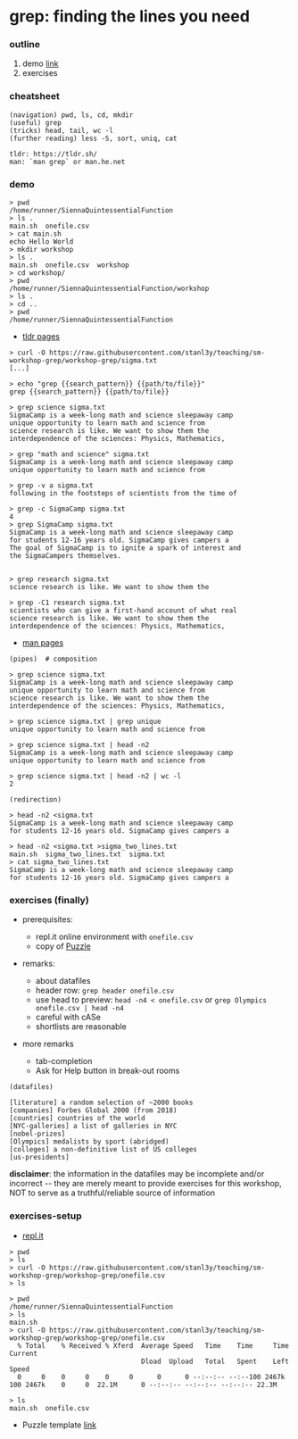 # grep: finding the lines you need

### outline
1. demo [link](https://repl.it/languages/bash)
2. exercises

### cheatsheet

```
(navigation) pwd, ls, cd, mkdir
(useful) grep
(tricks) head, tail, wc -l
(further reading) less -S, sort, uniq, cat

tldr: https://tldr.sh/
man: `man grep` or man.he.net
```

### demo
```
> pwd
/home/runner/SiennaQuintessentialFunction
> ls .
main.sh  onefile.csv
> cat main.sh
echo Hello World
> mkdir workshop
> ls .
main.sh  onefile.csv  workshop
> cd workshop/
> pwd
/home/runner/SiennaQuintessentialFunction/workshop
> ls .
> cd ..
> pwd
/home/runner/SiennaQuintessentialFunction
```

- [tldr pages](https://tldr.sh/)

```
> curl -O https://raw.githubusercontent.com/stanl3y/teaching/sm-workshop-grep/workshop-grep/sigma.txt
[...]

> echo "grep {{search_pattern}} {{path/to/file}}"
grep {{search_pattern}} {{path/to/file}}

> grep science sigma.txt 
SigmaCamp is a week-long math and science sleepaway camp
unique opportunity to learn math and science from
science research is like. We want to show them the 
interdependence of the sciences: Physics, Mathematics, 

> grep "math and science" sigma.txt 
SigmaCamp is a week-long math and science sleepaway camp
unique opportunity to learn math and science from

> grep -v a sigma.txt 
following in the footsteps of scientists from the time of 

> grep -c SigmaCamp sigma.txt 
4
> grep SigmaCamp sigma.txt
SigmaCamp is a week-long math and science sleepaway camp
for students 12-16 years old. SigmaCamp gives campers a
The goal of SigmaCamp is to ignite a spark of interest and
the SigmaCampers themselves.


> grep research sigma.txt 
science research is like. We want to show them the 

> grep -C1 research sigma.txt 
scientists who can give a first-hand account of what real 
science research is like. We want to show them the 
interdependence of the sciences: Physics, Mathematics, 
```

- [man pages](http://man.he.net/)

```
(pipes)  # composition

> grep science sigma.txt
SigmaCamp is a week-long math and science sleepaway camp
unique opportunity to learn math and science from
science research is like. We want to show them the 
interdependence of the sciences: Physics, Mathematics, 

> grep science sigma.txt | grep unique
unique opportunity to learn math and science from

> grep science sigma.txt | head -n2
SigmaCamp is a week-long math and science sleepaway camp
unique opportunity to learn math and science from

> grep science sigma.txt | head -n2 | wc -l
2
```

```
(redirection)

> head -n2 <sigma.txt
SigmaCamp is a week-long math and science sleepaway camp
for students 12-16 years old. SigmaCamp gives campers a

> head -n2 <sigma.txt >sigma_two_lines.txt
main.sh  sigma_two_lines.txt  sigma.txt
> cat sigma_two_lines.txt
SigmaCamp is a week-long math and science sleepaway camp
for students 12-16 years old. SigmaCamp gives campers a
```

### exercises (finally)
- prerequisites:
  - repl.it online environment with `onefile.csv`
  - copy of [Puzzle](https://docs.google.com/spreadsheets/d/11DTy6yZE3u2LqXdtTCnPEkvXgRDH9cpUZMbSH4w8hcQ/edit?usp=sharing)


- remarks:
  - about datafiles
  - header row: `grep header onefile.csv`
  - use head to preview: `head -n4 < onefile.csv` or `grep Olympics onefile.csv | head -n4`
  - careful with cASe
  - shortlists are reasonable

- more remarks
  - tab-completion
  - Ask for Help button in break-out rooms


```
(datafiles)

[literature] a random selection of ~2000 books
[companies] Forbes Global 2000 (from 2018)
[countries] countries of the world
[NYC-galleries] a list of galleries in NYC
[nobel-prizes]
[Olympics] medalists by sport (abridged)
[colleges] a non-definitive list of US colleges
[us-presidents]
```

__disclaimer__: the information in the datafiles may be incomplete and/or incorrect -- they are merely meant to provide exercises for this workshop, NOT to serve as a truthful/reliable source of information


### exercises-setup
- [repl.it](https://repl.it/languages/bash)

```
> pwd
> ls
> curl -O https://raw.githubusercontent.com/stanl3y/teaching/sm-workshop-grep/workshop-grep/onefile.csv
> ls
```

```
> pwd
/home/runner/SiennaQuintessentialFunction
> ls
main.sh
> curl -O https://raw.githubusercontent.com/stanl3y/teaching/sm-workshop-grep/workshop-grep/onefile.csv
  % Total    % Received % Xferd  Average Speed   Time    Time     Time  Current
                                 Dload  Upload   Total   Spent    Left  Speed
  0     0    0     0    0     0      0      0 --:--:-- --:--100 2467k  100 2467k    0     0  22.1M      0 --:--:-- --:--:-- --:--:-- 22.3M

> ls
main.sh  onefile.csv
```


- Puzzle template [link](https://docs.google.com/spreadsheets/d/11DTy6yZE3u2LqXdtTCnPEkvXgRDH9cpUZMbSH4w8hcQ/edit?usp=sharing)
